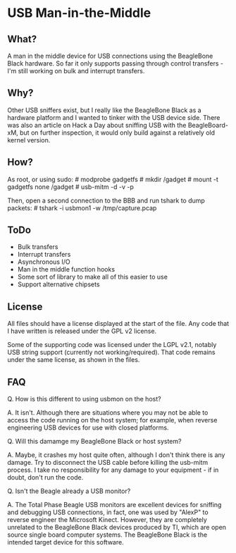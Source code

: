 USB Man-in-the-Middle
=====================

What?
-----
A man in the middle device for USB connections using the BeagleBone Black
hardware.  So far it only supports passing through control transfers - I'm still
working on bulk and interrupt transfers.

Why?
----
Other USB sniffers exist, but I really like the BeagleBone Black as a hardware
platform and I wanted to tinker with the USB device side.  There was also an
article on Hack a Day about sniffing USB with the BeagleBoard-xM, but on further
inspection, it would only build against a relatively old kernel version.

How?
----
As root, or using sudo:
    # modprobe gadgetfs
    # mkdir /gadget
    # mount -t gadgetfs none /gadget
    # usb-mitm -d -v <vendorId> -p <productId>

Then, open a second connection to the BBB and run tshark to dump packets:
    # tshark -i usbmon1 -w /tmp/capture.pcap

ToDo
----
 * Bulk transfers
 * Interrupt transfers
 * Asynchronous I/O
 * Man in the middle function hooks
 * Some sort of library to make all of this easier to use
 * Support alternative chipsets

License
-------
All files should have a license displayed at the start of the file.  Any code
that I have written is released under the GPL v2 license.

Some of the supporting code was licensed under the LGPL v2.1, notably USB
string support (currently not working/required).  That code remains under the
same license, as shown in the files.

FAQ
---
Q. How is this different to using usbmon on the host?

A. It isn't.  Although there are situations where you may not be able to access
the code running on the host system; for example, when reverse engineering USB
devices for use with closed platforms.

Q. Will this damamge my BeagleBone Black or host system?

A. Maybe, it crashes my host quite often, although I don't think there is any
damage.  Try to disconnect the USB cable before killing the usb-mitm process.  I
take no responsibility for any damage to your equipment - if in doubt, don't run
the code.

Q. Isn't the Beagle already a USB monitor?

A. The Total Phase Beagle USB monitors are excellent devices for sniffing and
debugging USB connections, in fact, one was used by "AlexP" to reverse engineer
the Microsoft Kinect.  However, they are completely unrelated to the BeagleBone
Black devices produced by TI, which are open source single board computer
systems.  The BeagleBone Black is the intended target device for this software.
